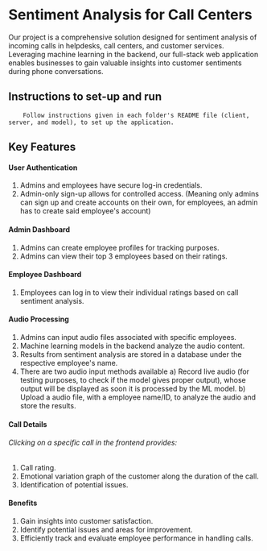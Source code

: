 # Sentiment Analysis for Call Centers
Our project is a comprehensive solution designed for sentiment analysis of incoming calls in helpdesks, call centers, and customer services. Leveraging machine learning in the backend, our full-stack web application enables businesses to gain valuable insights into customer sentiments during phone conversations.

## Instructions to set-up and run
        Follow instructions given in each folder's README file (client, server, and model), to set up the application. 

## Key Features


#### User Authentication
1. Admins and employees have secure log-in credentials.
2. Admin-only sign-up allows for controlled access. (Meaning only admins can sign up and create accounts on their own, for employees, an admin has to create said employee's account)

#### Admin Dashboard
1. Admins can create employee profiles for tracking purposes.
2. Admins can view their top 3 employees based on their ratings.

#### Employee Dashboard
1. Employees can log in to view their individual ratings based on call sentiment analysis.

#### Audio Processing
1. Admins can input audio files associated with specific employees.
2. Machine learning models in the backend analyze the audio content.
3. Results from sentiment analysis are stored in a database under the respective employee's name.
4. There are two audio input methods available
    a) Record live audio (for testing purposes, to check if the model gives proper output), whose output will be displayed as soon it is processed by the ML model. 
    b) Upload a audio file, with a employee name/ID, to analyze the audio and store the results. 


#### Call Details 
###### Clicking on a specific call in the frontend provides:
1. Call rating.
2. Emotional variation graph of the customer along the duration of the call.
3. Identification of potential issues.

#### Benefits
1. Gain insights into customer satisfaction.
2. Identify potential issues and areas for improvement.
3. Efficiently track and evaluate employee performance in handling calls.
